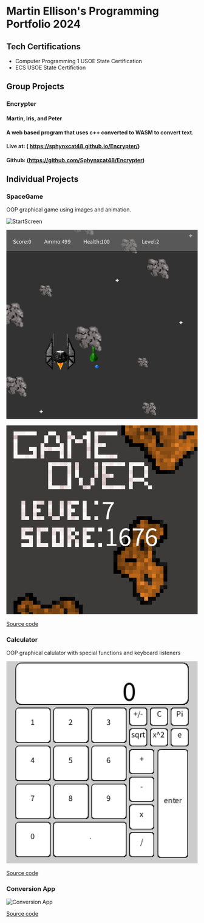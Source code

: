 # Martin Ellison's Programming Portfolio 2024

## Tech Certifications
* Computer Programming 1 USOE State Certification
* ECS USOE State Certifiction
## Group Projects 

### Encrypter

#### Martin, Iris, and Peter

#### A web based program that uses c++ converted to WASM to convert text.


#### Live at: ( https://sphynxcat48.github.io/Encrypter/)

#### Github: (https://github.com/Sphynxcat48/Encrypter)

## Individual Projects 

### SpaceGame 
OOP graphical game using images and animation.

![StartScreen](https://github.com/Sphynxcat48/Programmingportfolio/blob/main/images/StartScreenSpaceGame.png)

![GamePlay](https://github.com/Sphynxcat48/Programmingportfolio/blob/main/images/GameplaySpaceGame.png)

![GameOver](https://github.com/Sphynxcat48/Programmingportfolio/blob/main/images/GameOverSpaceGame.png)

[Source code](https://github.com/Sphynxcat48/Programmingportfolio/blob/main/src/SpaceGame.zip)

### Calculator
OOP graphical calulator with special functions and keyboard listeners

![Calculator](https://github.com/Sphynxcat48/Programmingportfolio/blob/main/images/CalculatorInterface.png)

[Source code](https://github.com/Sphynxcat48/Programmingportfolio/blob/main/src/Calculator.zip)

### Conversion App

![Conversion App]()

[Source code]()
